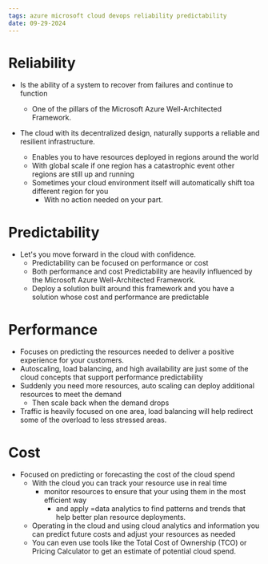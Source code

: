 ```yaml
---
tags: azure microsoft cloud devops reliability predictability
date: 09-29-2024
---
```


# Reliability

- Is the ability of a system to recover from failures and continue to function
	- One of the pillars of the Microsoft Azure Well-Architected Framework.

- The cloud with its decentralized design, naturally supports a reliable and resilient infrastructure.
	- Enables you to have resources deployed in regions around the world
	- With global scale if one region has a catastrophic event other regions are still up and running
	- Sometimes your cloud environment itself will automatically shift toa different region for you
		- With no action needed on your part.

# Predictability

- Let's you move forward in the cloud with confidence.
	- Predictability can be focused on performance or cost
	- Both performance and cost Predictability are heavily influenced by the Microsoft Azure Well-Architected Framework.
	- Deploy a solution built around this framework and you have a solution whose cost and performance are predictable

# Performance

- Focuses on predicting the resources needed to deliver a positive experience for your customers.
- Autoscaling, load balancing, and high availability are just some of the cloud concepts that support performance predictability
- Suddenly you need more resources, auto scaling can deploy additional resources to meet the demand
	- Then scale back when the demand drops
- Traffic is heavily focused on one area, load balancing will help redirect some of the overload to less stressed areas.

# Cost

- Focused on predicting or forecasting the cost of the cloud spend
	- With the cloud you can track your resource use in real time
		- monitor resources to ensure that your using them in the most efficient way
			- and apply =data analytics to find patterns and trends that help better plan resource deployments.
	- Operating in the cloud and using cloud analytics and information you can predict future costs and adjust your resources as needed
	- You can even use tools like the Total Cost of Ownership (TCO) or Pricing Calculator to get an estimate of potential cloud spend.